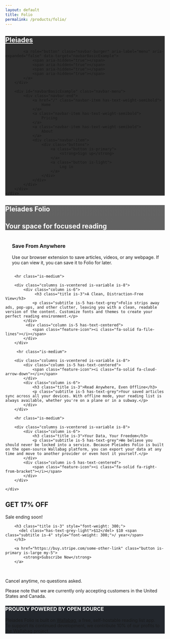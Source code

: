 ```yaml
---
layout: default
title: Folio
permalink: /products/folio/
---
```


<style>
    /* The Lux theme handles its own font imports and background colors. */

    /* Hero Section Styling */
    .hero.is-primary {
        /* Image of the Pleiades Star Cluster */
        background-image: linear-gradient(rgba(10, 10, 10, 0.6), rgba(10, 10, 10, 0.8)), url('https://stargazehawaii.com/wp-content/uploads/2015/01/M45-Pleiades-Cluster.jpg');
        background-position: center center;
        background-size: cover;
        background-attachment: fixed; /* Creates a parallax effect */
    }

    .hero .title, .hero .subtitle {
        color: #fff;
    }

    .navbar.is-fixed-top {
        background-color: rgba(10, 10, 10, 0.85);
        backdrop-filter: blur(10px);
        -webkit-backdrop-filter: blur(10px);
    }

    /* Ensure navbar text and brand title is readable and white */
    .navbar-item, .navbar-item a, .navbar-brand a, .navbar-brand .title {
         color: #fff;
    }
    .navbar-item a:hover {
        color: hsl(204, 86%, 53%);
    }

    /* Set logo icon to the new highlight color */
    .navbar-brand .fa-circle-nodes, .footer .fa-circle-nodes {
         color: #5f4dea !important;
    }

    .footer .footer-links a {
        margin: 0 10px;
    }

    .feature-icon {
        font-size: 3rem;
        color: #5f4dea;
    }

    /* Custom styling for the Powered by Open Source section */
    .powered-by-section {
        background-color: #23272d; /* Dark slate color from Lux theme */
    }
    .powered-by-section .title,
    .powered-by-section .subtitle,
    .powered-by-section .subtitle strong {
        color: #fff;
    }
    .powered-by-section .subtitle a {
        color: #5f4dea; /* Use the brand highlight for the link */
        text-decoration: underline;
    }
     .powered-by-section .subtitle a:hover {
        color: #fff;
    }

</style>

<nav class="navbar is-fixed-top" role="navigation" aria-label="main navigation">
    <div class="container">
        <div class="navbar-brand">
            <a class="navbar-item" href="/">
                <h1 class="title is-4"><i class="fa-solid fa-circle-nodes has-text-primary"></i> Pleiades</h1>
            </a>

            <a role="button" class="navbar-burger" aria-label="menu" aria-expanded="false" data-target="navbarBasicExample">
                <span aria-hidden="true"></span>
                <span aria-hidden="true"></span>
                <span aria-hidden="true"></span>
                <span aria-hidden="true"></span>
            </a>
        </div>

        <div id="navbarBasicExample" class="navbar-menu">
            <div class="navbar-end">
                <a href="/" class="navbar-item has-text-weight-semibold">
                    Home
                </a>
                <a class="navbar-item has-text-weight-semibold">
                    Pricing
                </a>
                <a class="navbar-item has-text-weight-semibold">
                    About
                </a>
                <div class="navbar-item">
                    <div class="buttons">
                        <a class="button is-primary">
                            <strong>Sign up</strong>
                        </a>
                        <a class="button is-light">
                            Log in
                        </a>
                    </div>
                </div>
            </div>
        </div>
    </div>
</nav>

<section class="hero is-primary is-medium">
  <div class="hero-body">
    <div class="container">
      <h1 class="title is-1">
        Pleiades Folio
      </h1>
      <h2 class="subtitle is-3">
        Your space for focused reading
      </h2>
    </div>
  </div>
</section>

<section class="section is-medium">
    <div class="container">
        <div class="columns is-vcentered is-variable is-8">
            <div class="column is-5 has-text-centered">
                <span class="feature-icon"><i class="fa-solid fa-bookmark"></i></span>
            </div>
            <div class="column is-6">
                <h3 class="title is-3">Save From Anywhere</h3>
                <p class="subtitle is-5 has-text-grey">Use our browser extension to save articles, videos, or any webpage. If you can view it, you can save it to Folio for later.</p>
            </div>
        </div>

        <hr class="is-medium">

        <div class="columns is-vcentered is-variable is-8">
            <div class="column is-6">
                 <h3 class="title is-3">A Clean, Distraction-Free View</h3>
                <p class="subtitle is-5 has-text-grey">Folio strips away ads, pop-ups, and other clutter, leaving you with a clean, readable version of the content. Customize fonts and themes to create your perfect reading environment.</p>
            </div>
             <div class="column is-5 has-text-centered">
                <span class="feature-icon"><i class="fa-solid fa-file-lines"></i></span>
            </div>
        </div>

         <hr class="is-medium">

        <div class="columns is-vcentered is-variable is-8">
            <div class="column is-5 has-text-centered">
                <span class="feature-icon"><i class="fa-solid fa-cloud-arrow-down"></i></span>
            </div>
            <div class="column is-6">
                <h3 class="title is-3">Read Anywhere, Even Offline</h3>
                <p class="subtitle is-5 has-text-grey">Your saved articles sync across all your devices. With offline mode, your reading list is always available, whether you're on a plane or in a subway.</p>
            </div>
        </div>

        <hr class="is-medium">

        <div class="columns is-vcentered is-variable is-8">
            <div class="column is-6">
                <h3 class="title is-3">Your Data, Your Freedom</h3>
                <p class="subtitle is-5 has-text-grey">We believe you should never be locked into a service. Because Pleiades Folio is built on the open-source Wallabag platform, you can export your data at any time and move to another provider or even host it yourself.</p>
            </div>
            <div class="column is-5 has-text-centered">
                <span class="feature-icon"><i class="fa-solid fa-right-from-bracket"></i></span>
            </div>
        </div>

    </div>
</section>

<section class="section is-medium has-background-light">
    <div class="container has-text-centered">
        <h2 class="title is-3">GET 17% OFF</h2>
        <p class="subtitle is-5 has-text-danger has-text-weight-bold">Sale ending soon!</p>

        <h3 class="title is-3" style="font-weight: 300;">
          <del class="has-text-grey-light">$12</del> $10 <span class="subtitle is-4" style="font-weight: 300;">/ year</span>
        </h3>

        <a href="https://buy.stripe.com/some-other-link" class="button is-primary is-large my-5">
            <strong>Subscribe Now</strong>
        </a>
  <p>&nbsp;</p>
        <p class="help">Cancel anytime, no questions asked.</p>
        <p class="help">Please note that we are currently only accepting customers in the United States and Canada.</p>
    </div>
</section>

<section class="section powered-by-section">
  <div class="container has-text-centered">
    <h3 class="title is-4">PROUDLY POWERED BY OPEN SOURCE</h3>
    <p class="is-5 has-text-light">
      Pleiades Folio is built on <a href="https://github.com/wallabag/wallabag" target="_blank">Wallabag</a>, a free, self-hostable reading list app.
      <br>
      To support its continued development, we contribute 10% of our profits to the Wallabag project.
    </p>
  </div>
</section>
